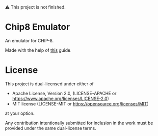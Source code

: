 ⚠️  This project is not finished.

# Chip8 Emulator
An emulator for CHIP-8.

Made with the help of [this](https://tobiasvl.github.io/blog/write-a-chip-8-emulator/) guide.

# License
This project is dual-licensed under either of
* Apache License, Version 2.0, (LICENSE-APACHE or https://www.apache.org/licenses/LICENSE-2.0)
* MIT license (LICENSE-MIT or https://opensource.org/licenses/MIT)

at your option.

Any contribution intentionally submitted for inclusion in the work must be provided under the same dual-license terms.

